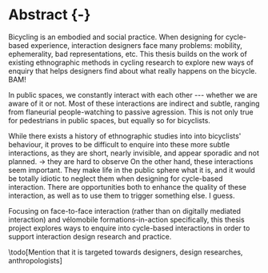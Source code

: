 # Abstract {-}

Bicycling is an embodied and social practice. When designing for cycle-based experience, interaction designers face many problems: mobility, ephemerality, bad representations, etc.
This thesis builds on the work of existing ethnographic methods in cycling research to explore new ways of enquiry that helps designers find about what really happens on the bicycle. BAM!

In public spaces, we constantly interact with each other --- whether we are aware of it or not. Most of these interactions are indirect and subtle, ranging from flaneurial people-watching to passive agression. This is not only true for pedestrians in public spaces, but equally so for bicyclists.

While there exists a history of ethnographic studies into into bicyclists' behaviour, it proves to be difficult to enquire into these more subtle interactions, as they are short, nearly invisible, and appear sporadic and not planned. 
-> they are hard to observe
On the other hand, these interactions seem important. They make life in the public sphere what it is, and it would be totally idiotic to neglect them when designing for cycle-based interaction. There are opportunities both to enhance the quality of these interaction, as well as to use them to trigger something else. I guess.

Focusing on face-to-face interaction (rather than on digitally mediated interaction) and vélomobile formations-in-action specifically, this thesis project explores ways to enquire into cycle-based interactions in order to support interaction design research and practice.

\todo[Mention that it is targeted towards designers, design researches, anthropologists]
